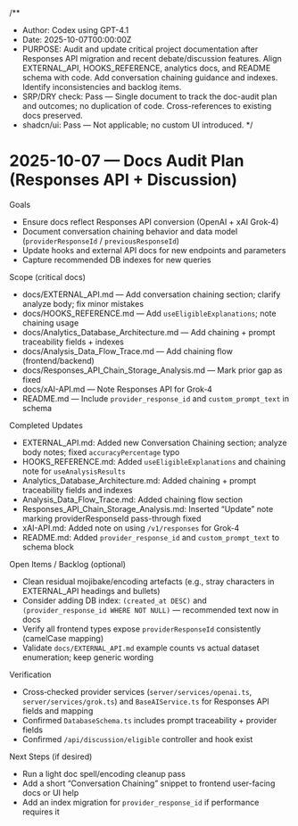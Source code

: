 /**
 * Author: Codex using GPT-4.1
 * Date: 2025-10-07T00:00:00Z
 * PURPOSE: Audit and update critical project documentation after Responses API migration and recent debate/discussion features. Align EXTERNAL_API, HOOKS_REFERENCE, analytics docs, and README schema with code. Add conversation chaining guidance and indexes. Identify inconsistencies and backlog items.
 * SRP/DRY check: Pass — Single document to track the doc-audit plan and outcomes; no duplication of code. Cross-references to existing docs preserved.
 * shadcn/ui: Pass — Not applicable; no custom UI introduced.
 */

# 2025-10-07 — Docs Audit Plan (Responses API + Discussion)

Goals
- Ensure docs reflect Responses API conversion (OpenAI + xAI Grok‑4)
- Document conversation chaining behavior and data model (`providerResponseId` / `previousResponseId`)
- Update hooks and external API docs for new endpoints and parameters
- Capture recommended DB indexes for new queries

Scope (critical docs)
- docs/EXTERNAL_API.md — Add conversation chaining section; clarify analyze body; fix minor mistakes
- docs/HOOKS_REFERENCE.md — Add `useEligibleExplanations`; note chaining usage
- docs/Analytics_Database_Architecture.md — Add chaining + prompt traceability fields + indexes
- docs/Analysis_Data_Flow_Trace.md — Add chaining flow (frontend/backend)
- docs/Responses_API_Chain_Storage_Analysis.md — Mark prior gap as fixed
- docs/xAI-API.md — Note Responses API for Grok‑4
- README.md — Include `provider_response_id` and `custom_prompt_text` in schema

Completed Updates
- EXTERNAL_API.md: Added new Conversation Chaining section; analyze body notes; fixed `accuracyPercentage` typo
- HOOKS_REFERENCE.md: Added `useEligibleExplanations` and chaining note for `useAnalysisResults`
- Analytics_Database_Architecture.md: Added chaining + prompt traceability fields and indexes
- Analysis_Data_Flow_Trace.md: Added chaining flow section
- Responses_API_Chain_Storage_Analysis.md: Inserted “Update” note marking providerResponseId pass-through fixed
- xAI-API.md: Added note on using `/v1/responses` for Grok‑4
- README.md: Added `provider_response_id` and `custom_prompt_text` to schema block

Open Items / Backlog (optional)
- Clean residual mojibake/encoding artefacts (e.g., stray characters in EXTERNAL_API headings and bullets)
- Consider adding DB index: `(created_at DESC)` and `(provider_response_id WHERE NOT NULL)` — recommended text now in docs
- Verify all frontend types expose `providerResponseId` consistently (camelCase mapping)
- Validate `docs/EXTERNAL_API.md` example counts vs actual dataset enumeration; keep generic wording

Verification
- Cross‑checked provider services (`server/services/openai.ts`, `server/services/grok.ts`) and `BaseAIService.ts` for Responses API fields and mapping
- Confirmed `DatabaseSchema.ts` includes prompt traceability + provider fields
- Confirmed `/api/discussion/eligible` controller and hook exist

Next Steps (if desired)
- Run a light doc spell/encoding cleanup pass
- Add a short “Conversation Chaining” snippet to frontend user-facing docs or UI help
- Add an index migration for `provider_response_id` if performance requires it

